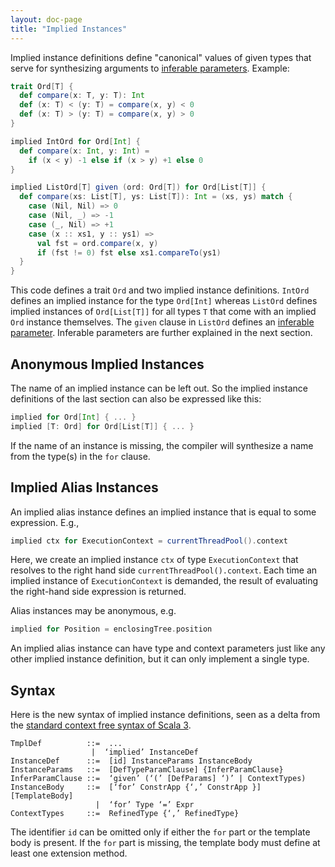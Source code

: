 ```yaml
---
layout: doc-page
title: "Implied Instances"
---
```


Implied instance definitions define "canonical" values of given types
that serve for synthesizing arguments to [inferable parameters](./inferable-params.html). Example:

```scala
trait Ord[T] {
  def compare(x: T, y: T): Int
  def (x: T) < (y: T) = compare(x, y) < 0
  def (x: T) > (y: T) = compare(x, y) > 0
}

implied IntOrd for Ord[Int] {
  def compare(x: Int, y: Int) =
    if (x < y) -1 else if (x > y) +1 else 0
}

implied ListOrd[T] given (ord: Ord[T]) for Ord[List[T]] {
  def compare(xs: List[T], ys: List[T]): Int = (xs, ys) match {
    case (Nil, Nil) => 0
    case (Nil, _) => -1
    case (_, Nil) => +1
    case (x :: xs1, y :: ys1) =>
      val fst = ord.compare(x, y)
      if (fst != 0) fst else xs1.compareTo(ys1)
  }
}
```
This code defines a trait `Ord` and two implied instance definitions. `IntOrd` defines
an implied instance for the type `Ord[Int]` whereas `ListOrd` defines implied
instances of `Ord[List[T]]` for all types `T` that come with an implied `Ord` instance themselves.
The `given` clause in `ListOrd`  defines an [inferable parameter](./inferable-params.html).
Inferable parameters are further explained in the next section.

## Anonymous Implied Instances

The name of an implied instance can be left out. So the implied instance definitions
of the last section can also be expressed like this:
```scala
implied for Ord[Int] { ... }
implied [T: Ord] for Ord[List[T]] { ... }
```
If the name of an instance is missing, the compiler will synthesize a name from
the type(s) in the `for` clause.

## Implied Alias Instances

An implied alias instance defines an implied instance that is equal to some expression. E.g.,
```scala
implied ctx for ExecutionContext = currentThreadPool().context
```
Here, we create an implied instance `ctx` of type `ExecutionContext` that resolves to the
right hand side `currentThreadPool().context`. Each time an implied instance of `ExecutionContext`
is demanded, the result of evaluating the right-hand side expression is returned.

Alias instances may be anonymous, e.g.
```scala
implied for Position = enclosingTree.position
```
An implied alias instance can have type and context parameters just like any other implied instance definition, but it can only implement a single type.

## Syntax

Here is the new syntax of implied instance definitions, seen as a delta from the [standard context free syntax of Scala 3](http://dotty.epfl.ch/docs/internals/syntax.html).
```
TmplDef          ::=  ...
                  |  ‘implied’ InstanceDef
InstanceDef      ::=  [id] InstanceParams InstanceBody
InstanceParams   ::=  [DefTypeParamClause] {InferParamClause}
InferParamClause ::=  ‘given’ (‘(’ [DefParams] ‘)’ | ContextTypes)
InstanceBody     ::=  [‘for’ ConstrApp {‘,’ ConstrApp }] [TemplateBody]
                   |  ‘for’ Type ‘=’ Expr
ContextTypes     ::=  RefinedType {‘,’ RefinedType}
```
The identifier `id` can be omitted only if either the `for` part or the template body is present.
If the `for` part is missing, the template body must define at least one extension method.
